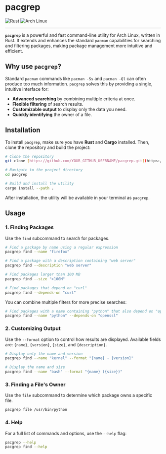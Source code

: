 
# pacgrep

![Rust](https://img.shields.io/badge/rust-1.78.0-orange?style=for-the-badge&logo=rust)
![Arch Linux](https://img.shields.io/badge/Arch_Linux-1793D1?style=for-the-badge&logo=arch-linux&logoColor=white)

---

**`pacgrep`** is a powerful and fast command-line utility for Arch Linux, written in Rust. It extends and enhances the standard `pacman` capabilities for searching and filtering packages, making package management more intuitive and efficient.

## Why use `pacgrep`?

Standard `pacman` commands like `pacman -Ss` and `pacman -Ql` can often produce too much information. `pacgrep` solves this by providing a single, intuitive interface for:

* **Advanced searching** by combining multiple criteria at once.
* **Flexible filtering** of search results.
* **Customizable output** to display only the data you need.
* **Quickly identifying** the owner of a file.

## Installation

To install `pacgrep`, make sure you have **Rust** and **Cargo** installed. Then, clone the repository and build the project:

```bash
# Clone the repository
git clone [https://github.com/YOUR_GITHUB_USERNAME/pacgrep.git](https://github.com/YOUR_GITHUB_USERNAME/pacgrep.git)

# Navigate to the project directory
cd pacgrep

# Build and install the utility
cargo install --path .
````

After installation, the utility will be available in your terminal as `pacgrep`.

## Usage

### 1\. Finding Packages

Use the `find` subcommand to search for packages.

```bash
# Find a package by name using a regular expression
pacgrep find --name "firefox"

# Find a package with a description containing "web server"
pacgrep find --description "web server"

# Find packages larger than 100 MB
pacgrep find --size ">100M"

# Find packages that depend on "curl"
pacgrep find --depends-on "curl"
```

You can combine multiple filters for more precise searches:

```bash
# Find packages with a name containing "python" that also depend on "openssl"
pacgrep find --name "python" --depends-on "openssl"
```

### 2\. Customizing Output

Use the `--format` option to control how results are displayed. Available fields are: `{name}`, `{version}`, `{size}`, and `{description}`.

```bash
# Display only the name and version
pacgrep find --name "kernel" --format "{name} - {version}"

# Display the name and size
pacgrep find --name "bash" --format "{name} ({size})"
```

### 3\. Finding a File's Owner

Use the `file` subcommand to determine which package owns a specific file.

```bash
pacgrep file /usr/bin/python
```

### 4\. Help

For a full list of commands and options, use the `--help` flag:

```bash
pacgrep --help
pacgrep find --help
```
